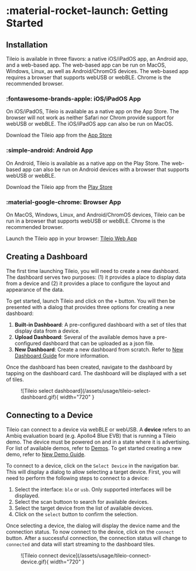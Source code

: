 # :material-rocket-launch: Getting Started

## Installation

Tileio is available in three flavors: a native iOS/iPadOS app, an Android app, and a web-based app. The web-based app can be run on MacOS, Windows, Linux, as well as Android/ChromOS devices. The web-based app requires a browser that supports webUSB or webBLE. Chrome is the recommended browser.

### :fontawesome-brands-apple: iOS/iPadOS App

On iOS/iPadOS, Tileio is available as a native app on the App Store. The browser will not work as neither Safari nor Chrom provide support for webUSB or webBLE. The iOS/iPadOS app can also be run on MacOS.

Download the Tileio app from the [App Store](https://www.apple.com/app-store/tileio)

### :simple-android: Android App

On Android, Tileio is available as a native app on the Play Store. The web-based app can also be run on Android devices with a browser that supports webUSB or webBLE.

Download the Tileio app from the [Play Store](https://play.google.com/store/apps/details?id=com.ambiq.tileio)

### :material-google-chrome: Browser App

On MacOS, Windows, Linux, and Android/ChromOS devices, Tileio can be run in a browser that supports webUSB or webBLE. Chrome is the recommended browser.

Launch the Tileio app in your browser: [Tileio Web App](https://ambiqai.github.io/tileio/)

## Creating a Dashboard

The first time launching Tileio, you will need to create a new dashboard. The dashboard serves two purposes: (1) it provides a place to display data from a device and (2) it provides a place to configure the layout and appearance of the data.

To get started, launch Tileio and click on the `+` button. You will then be presented with a dialog that provides three options for creating a new dashboard:

1. **Built-in Dashboard**: A pre-configured dashboard with a set of tiles that display data from a device.
2. **Upload Dashboard**: Several of the available demos have a pre-configured dashboard that can be uploaded as a json file.
3. **New Dashboard**: Create a new dashboard from scratch. Refer to [New Dashboard Guide](../guides/new-dashboard.md) for more information.

Once the dashboard has been created, navigate to the dashboard by tapping on the dashboard card. The dashboard will be displayed with a set of tiles.

<figure markdown="span">
  ![Tileio select dashboard](/assets/usage/tileio-select-dashboard.gif){ width="720" }
</figure>

## Connecting to a Device

Tileio can connect to a device via webBLE or webUSB. A **device** refers to an Ambiq evaluation board (e.g. Apollo4 Blue EVB) that is running a Tileio demo. The device must be powered on and in a state where it is advertising. For list of available demos, refer to [Demos](../guides/demos.md). To get started creating a new demo, refer to [New Demo Guide](../guides/new-demo.md).

To connect to a device, click on the `Select Device` in the navigation bar. This will display a dialog to allow selecting a target device. First, you will need to perform the following steps to connect to a device:

1. Select the interface: `ble` or `usb`. Only supported interfaces will be displayed.
2. Select the scan buttoon to search for available devices.
3. Select the target device from the list of available devices.
4. Click on the `select` button to confirm the selection.

Once selecting a device, the dialog will display the device name and the connection status. To now connect to the device, click on the `connect` button. After a successful connection, the connection status will change to `connected` and data will start streaming to the dashboard tiles.

<figure markdown="span">
  ![Tileio connect device](/assets/usage/tileio-connect-device.gif){ width="720" }
</figure>
